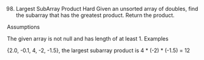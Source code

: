 98. Largest SubArray Product
Hard
Given an unsorted array of doubles, find the subarray that has the greatest product. Return the product.

Assumptions

The given array is not null and has length of at least 1.
Examples

{2.0, -0.1, 4, -2, -1.5}, the largest subarray product is 4 * (-2) * (-1.5) = 12
